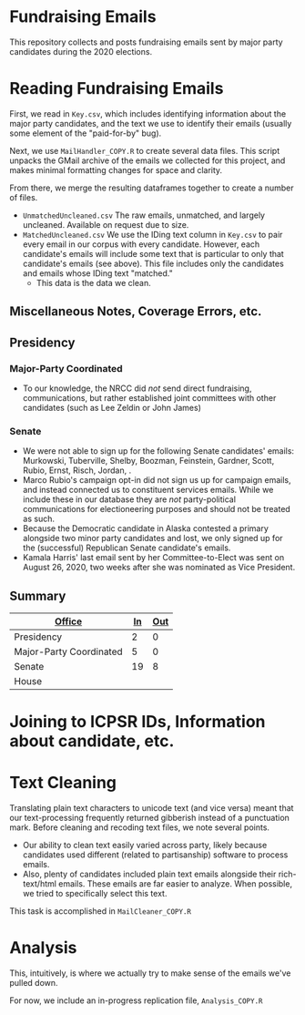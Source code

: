 # Fundraising Emails
 This repository collects and posts fundraising emails sent by major party candidates during the 2020 elections.

# Reading Fundraising Emails

First, we read in `Key.csv`, which includes identifying information about the major party candidates, and the text we use to identify their emails (usually some element of the "paid-for-by" bug).

Next, we use `MailHandler_COPY.R` to create several data files. This script unpacks the GMail archive of the emails we collected for this project, and makes minimal formatting changes for space and clarity.

From there, we merge the resulting dataframes together to create a number of files.

- `UnmatchedUncleaned.csv` The raw emails, unmatched, and largely uncleaned. Available on request due to size.
- `MatchedUncleaned.csv` We use the IDing text column in `Key.csv` to pair every email in our corpus with every candidate. However, each candidate's emails will include some text that is particular to only that candidate's emails (see above). This file includes only the candidates and emails whose IDing text "matched."
  - This data is the data we clean.

## Miscellaneous Notes, Coverage Errors, etc.

## Presidency



### Major-Party Coordinated

- To our knowledge, the NRCC did *not* send direct fundraising, communications, but rather established joint committees with other candidates (such as Lee Zeldin or John James)

### Senate

- We were not able to sign up for the following Senate candidates' emails: Murkowski, Tuberville, Shelby, Boozman, Feinstein, Gardner, Scott, Rubio, Ernst, Risch, Jordan, .
- Marco Rubio's campaign opt-in did not sign us up for campaign emails, and instead connected us to constituent services emails. While we include these in our database they are *not* party-political communications for electioneering purposes and should not be treated as such.
- Because the Democratic candidate in Alaska contested a primary alongside two minor party candidates and lost, we only signed up for the (successful) Republican Senate candidate's emails.
- Kamala Harris' last email sent by her Committee-to-Elect was sent on August 26, 2020, two weeks after she was nominated as Vice President.



## Summary

| **<u>Office</u>**       | **<u>In</u>** | **<u>Out</u>** |
| ----------------------- | ------------- | -------------- |
| Presidency              | 2             | 0              |
| Major-Party Coordinated | 5             | 0              |
| Senate                  | 19            | 8              |
| House                   |               |                |



# Joining to ICPSR IDs, Information about candidate, etc.

# Text Cleaning

Translating plain text characters to unicode text (and vice versa) meant that our text-processing frequently returned gibberish instead of a punctuation mark. Before cleaning and recoding text files, we note several points.

- Our ability to clean text easily varied across party, likely because candidates used different (related to partisanship) software to process emails.
- Also, plenty of candidates included plain text emails alongside their rich-text/html emails. These emails are far easier to analyze. When possible, we tried to specifically select this text.

This task is accomplished in `MailCleaner_COPY.R`

# Analysis

This, intuitively, is where we actually try to make sense of the emails we've pulled down.

For now, we include an in-progress replication file, `Analysis_COPY.R`